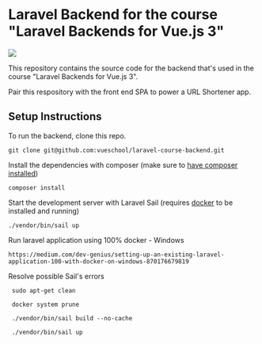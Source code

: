 # Laravel Backend for the course "Laravel Backends for Vue.js 3"

[![](https://vueschool.io/media/1b4b17d7dfaf4a708fbd160ba767b6d8/laravel-backends-for-vue-js-3-not-transparent.jpg)](https://vueschool.io/courses/laravel-backends-for-vue-js-3)

This repository contains the source code for the backend that's used in the course "Laravel Backends for Vue.js 3".

Pair this respository with the front end SPA to power a URL Shortener app.

## Setup Instructions

To run the backend, clone this repo.

```
git clone git@github.com:vueschool/laravel-course-backend.git
```

Install the dependencies with composer (make sure to [have composer installed](https://getcomposer.org/))

```
composer install
```

Start the development server with Laravel Sail (requires [docker](https://www.docker.com/) to be installed and running)

```
./vendor/bin/sail up
```

Run laravel application using 100% docker - Windows
```
https://medium.com/dev-genius/setting-up-an-existing-laravel-application-100-with-docker-on-windows-870176679819
```
Resolve possible Sail's errors 
```
 sudo apt-get clean
```
```
 docker system prune
```
```
 ./vendor/bin/sail build --no-cache
```
```
 ./vendor/bin/sail up
```
